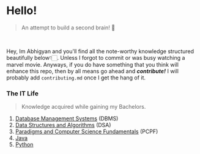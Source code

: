 # Hello!

>An attempt to build a second brain! 🧠

<br>

Hey, Im Abhigyan and you'll find all the note-worthy knowledge structured beautifully below👇🏻. Unless I forgot to 
commit or was busy watching a marvel movie. Anyways, if you do have something that you think will enhance this repo, 
then by all means go ahead and <i><b>contribute!</b></i> I will probably add `contributing.md` once I get the hang
of it. <br>

### The IT Life
> Knowledge acquired while gaining my Bachelors.

1. [Database Management Systems](https://github.com/AbhigyanBafna/brain2/tree/main/deprecated/SY/DBMS) (DBMS)
2. [Data Structures and Algorithms](https://github.com/AbhigyanBafna/brain2/tree/main/deprecated/SY/DSA) (DSA)
3. [Paradigms and Computer Science Fundamentals](https://github.com/AbhigyanBafna/brain2/tree/main/deprecated/SY/PCPF) (PCPF)
4. [Java](https://github.com/AbhigyanBafna/brain2/tree/main/deprecated/SY/Java)
5. [Python](https://github.com/AbhigyanBafna/brain2/tree/main/python#readme)
